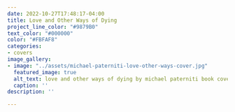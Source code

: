 ```yaml
---
date: 2022-10-27T17:48:17-04:00
title: Love and Other Ways of Dying
project_line_color: "#9879B0"
text_color: "#000000"
color: "#FBFAF8"
categories:
- covers
image_gallery:
- image: "../assets/michael-paterniti-love-other-ways-cover.jpg"
  featured_image: true
  alt_text: love and other ways of dying by michael paterniti book cover
  caption: ''
description: ''

---
```

